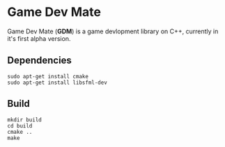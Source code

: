 # Game Dev Mate

Game Dev Mate (**GDM**) is a game devlopment library on C++, currently in it's first alpha version.

## Dependencies

```cd
sudo apt-get install cmake
sudo apt-get install libsfml-dev
```

## Build

```cd
mkdir build
cd build
cmake ..
make
```